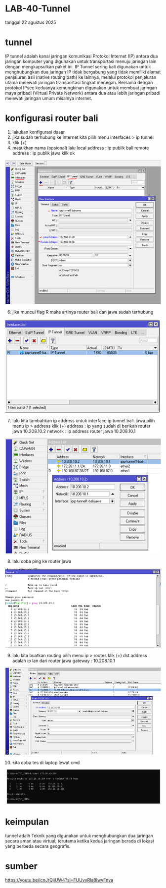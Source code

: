 # LAB-40-Tunnel
tanggal 22 agustus 2025

# tunnel 
IP tunnel adalah kanal jaringan komunikasi Protokol Internet (IP) antara dua jaringan komputer yang digunakan untuk transportasi menuju jaringan lain dengan mengkapsulkan paket ini. IP Tunnel sering kali digunakan untuk menghubungkan dua jaringan IP tidak bergabung yang tidak memiliki alamat penjaluran asli (native routing path) ke lainnya, melalui protokol penjaluran utama melewati jaringan transportasi tingkat menegah. Bersama dengan protokol IPsec keduanya kemungkinan digunakan untuk membuat jaringan maya pribadi (Virtual Private Network) antara dua atau lebih jaringan pribadi melewati jaringan umum misalnya internet.

# konfigurasi router bali 
1. lakukan konfigurasi dasar
2. jika sudah terhubung ke internet kita pilih menu
   interfaces > ip tunnel
3. klik (+)
4. masukkan nama (opsional)
   lalu local address : ip publik bali
   remote address : ip publik jawa
   klik ok

![m](j1.PNG)

6. jika muncul flag R maka artinya router bali dan jawa sudah terhubung

![m](j2.PNG)

7. lalu kita tambahkan ip address untuk interface ip tunnel bali-jawa
   pilih menu ip > address
   klik (+)
   address : ip yang sudah di berikan router jawa 10.208.10.2
   network : ip address router jawa 10.208.10.1

![m](j3.PNG)

8. lalu coba ping ke router jawa

![m](j5.PNG)

9. lalu kita buatkan routing
   pilih menu ip > routes
   klik (+)
   dst.address adalah ip lan dari router jawa
   gateway : 10.208.10.1

![m](j4.PNG)

10. kita coba tes di laptop lewat cmd

![m](j6.PNG)

# keimpulan

tunnel adalh Teknik yang  digunakan untuk menghubungkan dua jaringan secara aman atau virtual, terutama ketika kedua jaringan berada di lokasi yang berbeda secara geografis.

# sumber

https://youtu.be/icnJrQjiUW4?si=FUUvyRla8IwyFnva
